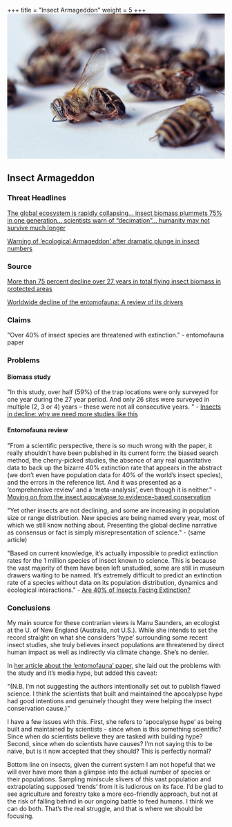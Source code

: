 +++
title = "Insect Armageddon"
weight = 5
+++
![dead bugs](dead-bugs.jpeg)

## Insect Armageddon

### Threat Headlines

[The global ecosystem is rapidly collapsing… insect biomass plummets 75% in one generation… scientists warn of “decimation”… humanity may not survive much longer](https://www.naturalnews.com/2017-10-19-the-global-ecosystem-is-collapsing-insect-biomass-decline-decimation-pollinators-scientists.html)

[Warning of ‘ecological Armageddon’ after dramatic plunge in insect numbers](https://www.theguardian.com/environment/2017/oct/18/warning-of-ecological-armageddon-after-dramatic-plunge-in-insect-numbers)

### Source

[More than 75 percent decline over 27 years in total flying insect biomass in protected areas](https://journals.plos.org/plosone/article?id=10.1371/journal.pone.0185809)

[Worldwide decline of the entomofauna: A review of its drivers](https://www.sciencedirect.com/science/article/abs/pii/S0006320718313636)

### Claims

"Over 40% of insect species are threatened with extinction." - entomofauna paper

### Problems

#### Biomass study

"In this study, over half (59%) of the trap locations were only surveyed for one year during the 27 year period. And only 26 sites were surveyed in multiple (2, 3 or 4) years – these were not all consecutive years. " - [Insects in decline: why we need more studies like this](https://ecologyisnotadirtyword.com/2017/10/20/insects-in-decline-why-we-need-more-studies-like-this/)

#### Entomofauna review

"From a scientific perspective, there is so much wrong with the paper, it really shouldn’t have been published in its current form: the biased search method, the cherry-picked studies, the absence of any real quantitative data to back up the bizarre 40% extinction rate that appears in the abstract (we don’t even have population data for 40% of the world’s insect species), and the errors in the reference list. And it was presented as a ‘comprehensive review’ and a ‘meta-analysis’, even though it is neither." - [Moving on from the insect apocalypse to evidence-based conservation](https://ecologyisnotadirtyword.com/2019/12/20/moving-on-from-the-insect-apocalypse-to-evidence-based-conservation/)

"Yet other insects are not declining, and some are increasing in population size or range distribution. New species are being named every year, most of which we still know nothing about. Presenting the global decline narrative as consensus or fact is simply misrepresentation of science." - (same article)

"Based on current knowledge, it’s actually impossible to predict extinction rates for the 1 million species of insect known to science. This is because the vast majority of them have been left unstudied, some are still in museum drawers waiting to be named. It’s extremely difficult to predict an extinction rate of a species without data on its population distribution, dynamics and ecological interactions." - [Are 40% of Insects Facing Extinction?](https://ecologyisnotadirtyword.com/2020/01/22/are-40-of-insects-facing-extinction/)

### Conclusions

My main source for these contrarian views is Manu Saunders, an ecologist at the U. of New England (Australia, not U.S.). While she intends to set the record straight on what she considers ‘hype’ surrounding some recent insect studies, she truly believes insect populations are threatened by direct human impact as well as indirectly via climate change. She’s no denier.

In [her article about the ‘entomofauna’ paper,](https://ecologyisnotadirtyword.com/2020/01/22/are-40-of-insects-facing-extinction/) she laid out the problems with the study and it’s media hype, but added this caveat:

"(N.B. I’m not suggesting the authors intentionally set out to publish flawed science. I think the scientists that built and maintained the apocalypse hype had good intentions and genuinely thought they were helping the insect conservation cause.)"

I have a few issues with this. First, she refers to ‘apocalypse hype’ as being built and maintained by scientists - since when is this something scientific? Since when do scientists believe they are tasked with building hype? Second, since when do scientists have causes? I’m not saying this to be naive, but is it now accepted that they should? This is perfectly normal?

Bottom line on insects, given the current system I am not hopeful that we will ever have more than a glimpse into the actual number of species or their populations. Sampling miniscule slivers of this vast population and extrapolating supposed ‘trends’ from it is ludicrous on its face. I’d be glad to see agriculture and forestry take a more eco-friendly approach, but not at the risk of falling behind in our ongoing battle to feed humans. I think we can do both. That’s the real struggle, and that is where we should be focusing.